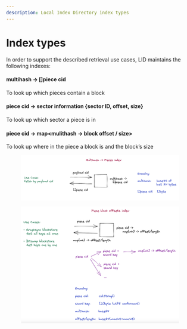 ```yaml
---
description: Local Index Directory index types
---
```


# Index types

In order to support the described retrieval use cases, LID maintains the following indexes:

#### multihash → \[]piece cid

To look up which pieces contain a block

#### piece cid → sector information {sector ID, offset, size}

To look up which sector a piece is in

#### piece cid → map\<mulithash → block offset / size>

To look up where in the piece a block is and the block’s size

<figure><img src="../../.gitbook/assets/Screenshot 2023-05-18 at 14.01.13.png" alt=""><figcaption></figcaption></figure>

<figure><img src="../../.gitbook/assets/Screenshot 2023-05-18 at 14.01.23.png" alt=""><figcaption></figcaption></figure>
